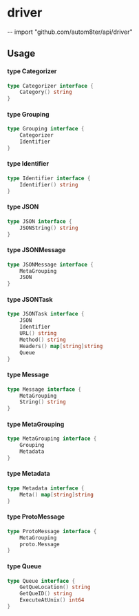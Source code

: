# driver
--
    import "github.com/autom8ter/api/driver"


## Usage

#### type Categorizer

```go
type Categorizer interface {
	Category() string
}
```


#### type Grouping

```go
type Grouping interface {
	Categorizer
	Identifier
}
```


#### type Identifier

```go
type Identifier interface {
	Identifier() string
}
```


#### type JSON

```go
type JSON interface {
	JSONString() string
}
```


#### type JSONMessage

```go
type JSONMessage interface {
	MetaGrouping
	JSON
}
```


#### type JSONTask

```go
type JSONTask interface {
	JSON
	Identifier
	URL() string
	Method() string
	Headers() map[string]string
	Queue
}
```


#### type Message

```go
type Message interface {
	MetaGrouping
	String() string
}
```


#### type MetaGrouping

```go
type MetaGrouping interface {
	Grouping
	Metadata
}
```


#### type Metadata

```go
type Metadata interface {
	Meta() map[string]string
}
```


#### type ProtoMessage

```go
type ProtoMessage interface {
	MetaGrouping
	proto.Message
}
```


#### type Queue

```go
type Queue interface {
	GetQueLocation() string
	GetQueID() string
	ExecuteAtUnix() int64
}
```
